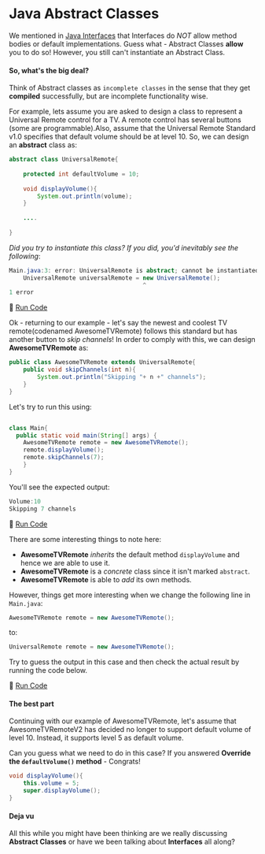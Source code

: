 # Java Abstract Classes


We mentioned in [Java Interfaces](Java-Interfaces) that Interfaces do _NOT_ allow method bodies or default implementations. Guess what - Abstract Classes **allow** you to do so! However, you still can't instantiate an Abstract Class. 

#### So, what's the big deal?

Think of Abstract classes as `incomplete classes` in the sense that they get **compiled** successfully, but are incomplete functionality wise. 

For example, lets assume you are asked to design a class to represent a Universal Remote control for a TV. A remote control has several buttons (some are programmable).Also, assume that the Universal Remote Standard v1.0 specifies that default volume should be at level 10. So, we can design an **abstract** class as:

```java
abstract class UniversalRemote{
	
	protected int defaultVolume = 10;
	
	void displayVolume(){
		System.out.println(volume);
	}
    
    ....
	
}
```

_Did you try to instantiate this class? If you did, you'd inevitably see the following_:

```java
Main.java:3: error: UniversalRemote is abstract; cannot be instantiated
    UniversalRemote universalRemote = new UniversalRemote();
                                      ^
1 error
```

:rocket: [Run Code](https://repl.it/CVJN/4)

Ok - returning to our example - let's say the newest and coolest TV remote(codenamed AwesomeTVRemote) follows this standard but has another button to _skip channels_! In order to comply with this, we can design **AwesomeTVRemote** as:


```java
public class AwesomeTVRemote extends UniversalRemote{
	public void skipChannels(int n){
        System.out.println("Skipping "+ n +" channels");
    }
}

```

Let's try to run this using:

```java

class Main{
  public static void main(String[] args) {
    AwesomeTVRemote remote = new AwesomeTVRemote();
    remote.displayVolume();
    remote.skipChannels(7);
    }
}
```

You'll see the expected output:

```java
Volume:10
Skipping 7 channels
```

:rocket: [Run Code](https://repl.it/CVKD/1)

There are some interesting things to note here:

* **AwesomeTVRemote** _inherits_ the default method `displayVolume` and hence we are able to use it.
* **AwesomeTVRemote** is a _concrete_ class since it isn't marked `abstract`.
* **AwesomeTVRemote** is able to _add_ its own methods.

However, things get more interesting when we change the following line in `Main.java`:

```java
AwesomeTVRemote remote = new AwesomeTVRemote();
```

to:

```java
UniversalRemote remote = new AwesomeTVRemote();
```

Try to guess the output in this case and then check the actual result by running the code below.

:rocket: [Run Code](https://repl.it/CVKY/0)


#### The best part

Continuing with our example of AwesomeTVRemote, let's assume that AwesomeTVRemoteV2 has decided no longer to support default volume of level 10. Instead, it supports level 5 as default volume. 

Can you guess what we need to do in this case? If you answered **Override the `defaultVolume()` method** - Congrats!

```java
void displayVolume(){
    this.volume = 5;
    super.displayVolume();
}
```

#### Deja vu

All this while you might have been thinking are we really discussing **Abstract Classes** or have we been talking about **Interfaces** all along? 